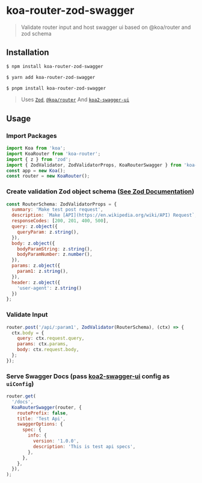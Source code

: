 # koa-router-zod-swagger

> Validate router input and host swagger ui based on @koa/router and zod schema

## Installation

```sh
$ npm install koa-router-zod-swagger

$ yarn add koa-router-zod-swagger

$ pnpm install koa-router-zod-swagger
```
> Uses [`Zod`](https://github.com/colinhacks/zod), [`@koa/router`](https://github.com/koajs/router) And [`koa2-swagger-ui`](https://github.com/scttcper/koa2-swagger-ui)

## Usage

### Import Packages

```js
import Koa from 'koa';
import KoaRouter from 'koa-router';
import { z } from 'zod';
import { ZodValidator, ZodValidatorProps, KoaRouterSwagger } from 'koa-router-zod-swagger';
const app = new Koa();
const router = new KoaRouter();
```

### Create validation Zod object schema ([See Zod Documentation](https://github.com/colinhacks/zod#readme))

```js
const RouterSchema: ZodValidatorProps = {
  summary: 'Make test post request',
  description: `Make [API](https://en.wikipedia.org/wiki/API) Request`,
  responseCodes: [200, 201, 400, 500],
  query: z.object({
    queryParam: z.string(),
  }),
  body: z.object({
    bodyParamString: z.string(),
    bodyParamNumber: z.number(),
  }),
  params: z.object({
    param1: z.string(),
  }),
  header: z.object({
    'user-agent': z.string()
  })
};
```
### Validate Input
```js
router.post('/api/:param1', ZodValidator(RouterSchema), (ctx) => {
  ctx.body = {
    query: ctx.request.query,
    params: ctx.params,
    body: ctx.request.body,
  };
});
```

### Serve Swagger Docs (pass [koa2-swagger-ui](https://github.com/scttcper/koa2-swagger-ui#config) config as `uiConfig`)

```js
router.get(
  '/docs',
  KoaRouterSwagger(router, {
    routePrefix: false,
    title: 'Test Api',
    swaggerOptions: {
      spec: {
        info: {
          version: '1.0.0',
          description: 'This is test api specs',
        },
      },
    },
  }),
);
```
